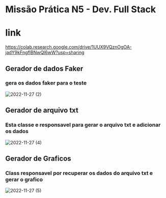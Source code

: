 # Missão Prática N5 - Dev. Full Stack
# link
https://colab.research.google.com/drive/1UUX9VQznOgOA-jadY9kFngflBNwQl6wW?usp=sharing

## Gerador de dados Faker
### gera os dados faker para o teste
![2022-11-27 (2)](https://user-images.githubusercontent.com/24547212/204176583-64235fc7-bb4e-4544-82e2-91398fbfce8d.png)

## Gerador de arquivo txt
### Esta classe e responsavel para gerar o arquivo txt e adicionar os dados

![2022-11-27 (4)](https://user-images.githubusercontent.com/24547212/204176836-d13c44f2-698b-4fb2-9f86-831569c1a87a.png)

## Gerador de Graficos
### Class responsavel por recuperar os dados do arquivo txt e gerar o grafico

![2022-11-27 (5)](https://user-images.githubusercontent.com/24547212/204177073-9b5713d3-3a15-4f35-9faf-f937e39538d4.png)
